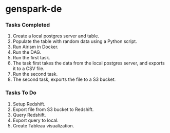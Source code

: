 # genspark-de

### Tasks Completed
1. Create a local postgres server and table.
2. Populate the table with random data using a Python script.
3. Run Airism in Docker.
4. Run the DAG.
5. Run the first task.
6. The task first takes the data from the local postgres server, and exports it to a CSV file.
7. Run the second task.
8. The second task, exports the file to a S3 bucket.


### Tasks To Do
1. Setup Redshift.
2. Export file from S3 bucket to Redshift.
3. Query Redshift.
4. Export query to local.
5. Create Tableau visualization.
